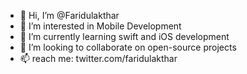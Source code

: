 
- 👋 Hi, I’m @Faridulakthar
- 👀 I’m interested in Mobile Development
- 🌱 I’m currently learning swift and iOS development
- 💞️ I’m looking to collaborate on open-source projects
- 📫 reach me: twitter.com/faridulakthar

<!---
Faridulakthar/Faridulakthar is a ✨ special ✨ repository because its `README.md` (this file) appears on your GitHub profile.
You can click the Preview link to take a look at your changes.
--->
